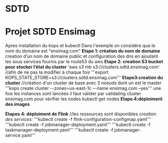 # SDTD
# Projet SDTD Ensimag
Apres installation du kops et kubectl
Dans l'exemple on considére que le nom du domaine est "ensimag.com"
**Etape 1: création du nom de domaine**
creation d’un nom de domaine public et configuration des dns en ajoutant les sous services  fournis par le route53 du aws
**Etape 2: creation S3 bucket pour stocker l’état du cluster**
'aws s3 mb s3://clusters.sdtd.ensimag.com'
//afin de ne pas la modifier à chaque fois
'''export KOPS_STATE_STORE=s3://clusters.sdtd.ensimag.com'''
**Etape3:creation du cluster**
//création d'un cluster de base avec 3 noeuds dont un est le master
'''kops create cluster --zones=us-east-1c –-name ensimag.com –yes'''
une fois les instances sont lancées il faut valider par 
validating cluster ensimag.com
pour vérifier les nodes 
kubectl get nodes 
**Etape 4:déploiment des images** 

**Etapes 4: déploiment de Flink**
//les ressources sont disponibles
*creation des services:*
'''kubectl create -f flink-configuration-configmap.yaml'''
'''kubectl create -f jobmanager-deployment.yaml'''
'''kubectl create -f taskmanager-deployment.yaml'''
'''kubectl create -f jobmanager-service.yaml'''
